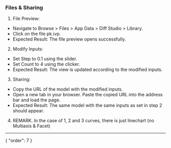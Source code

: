 ### Files & Sharing

1. File Preview:
- Navigate to Browse > Files > App Data > Diff Studio > Library.
- Click on the file pk.ivp.
- Expected Result: The file preview opens successfully.
2. Modify Inputs:
- Set Step to 0.1 using the slider.
- Set Count to 4 using the clicker.
- Expected Result: The view is updated according to the modified inputs.
3. Sharing:
- Copy the URL of the model with the modified inputs.
- Open a new tab in your browser. Paste the copied URL into the address bar and load the page.
- Expected Result: The same model with the same inputs as set in step 2 should appear.
4. REMARK. In the case of 1, 2 and 3 curves, there is just linechart (no Multiaxis & Facet)



---
{
  "order": 7
}